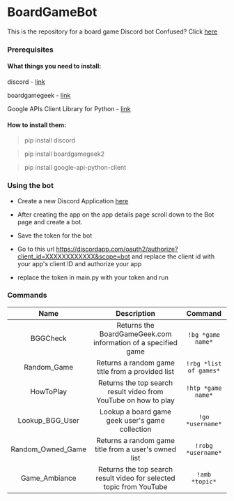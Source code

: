 # BoardGameBot
This is the repository for a board game Discord bot
Confused? Click [here](https://www.quora.com/What-is-a-discord-bot-What-is-a-discord-server)

### Prerequisites
#### What things you need to install: 
discord - [link](https://github.com/Rapptz/discord.py)

boardgamegeek - [link](https://github.com/lcosmin/boardgamegeek)

Google APIs Client Library for Python - [link](https://developers.google.com/api-client-library/python/start/installation)

#### How to install them:

>pip install discord

>pip install boardgamegeek2

>pip install google-api-python-client


### Using the bot

* Create a new Discord Application [here](https://discordapp.com/developers/applications/) 

* After creating the app on the app details page scroll down to the Bot page and create a bot.

* Save the token for the bot

* Go to this url https://discordapp.com/oauth2/authorize?client_id=XXXXXXXXXXXX&scope=bot and replace the client id with your app's client ID and authorize your app

* replace the token in main.py with your token and run




### Commands
| Name        | Description           | Command  |
| :-------------: |:-------------:| :-----:|
| BGGCheck      | Returns the BoardGameGeek.com  information of a specified game | `!bg *game name*` |
| Random_Game     | Returns a random game title from a provided list      |   `!rbg *list of games*` |
| HowToPlay | Returns the top search result video from YouTube on how to play |    `!htp *game name*` |
| Lookup_BGG_User| Lookup a board game geek user's game collection  | `!go *username*` |
|Random_Owned_Game |Returns a random game title from a user's owned list | `!robg *username*`|
| Game_Ambiance | Returns the top search result video for selected topic from YouTube | `!amb *topic*` |


